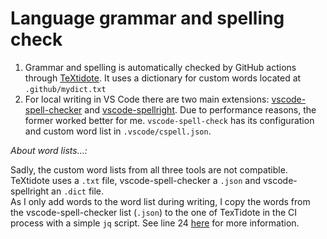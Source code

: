 # Language grammar and spelling check

1. Grammar and spelling is automatically checked by GitHub actions through
   [TeXtidote](https://github.com/sylvainhalle/textidote). It uses a dictionary
   for custom words located at `.github/mydict.txt`
2. For local writing in VS Code there are two main extensions:
   [vscode-spell-checker](https://github.com/streetsidesoftware/vscode-spell-checker)
   and
   [vscode-spellright](https://github.com/bartosz-antosik/vscode-spellright).
   Due to performance reasons, the former worked better for me.
   `vscode-spell-check` has its configuration and custom word list in
   `.vscode/cspell.json`.

_About word lists...:_

Sadly, the custom word lists from all three tools are not compatible. TeXtidote
uses a `.txt` file, vscode-spell-checker a `.json` and vscode-spellright an
`.dict` file.  
As I only add words to the word list during writing, I copy the words from the
vscode-spell-checker list (`.json`) to the one of TexTidote in the CI process
with a simple `jq` script. See line 24 [here](https://github.com/daniel-vera-g/typo/blob/master/.github/workflows/language.yml#L24)
for more information.

